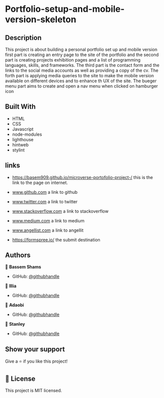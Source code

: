 # Portfolio-setup-and-mobile-version-skeleton

## Description

This project is about building a personal portfolio set up and mobile version first part is creating an entry page to the site of the portfolio
and the second part is creating projects exhibition pages and a list of programming languages, skills, and frameworks.
The third part is the contact form and the links to the social media accounts as well as providing a copy of the cv.
The forth part is applying media queries to the site to make the mobile version available on different devices and to enhance th UX of the site.
The bueger menu part aims to create and open a nav menu when clicked on hamburger icon

## Built With

- HTML
- CSS
- Javascript
- node-modules
- lighthouse
- hintweb
- stylint

## links

- https://basem909.github.io/microverse-portofolio-project-/
  this is the link to the page on internet.

- www.github.com a link to github
- www.twitter.com a link to twitter
- www.stackoverflow.com a link to stackoverflow
- www.medium.com a link to medium
- www.angellist.com a link to angellit
- https://formspree.io/ the submit destination

## Authors

👤 **Bassem Shams**

- GitHub: [@githubhandle](https://github.com/basem909)

👤 **Illia**

- GitHub: [@githubhandle](https://github.com/aliveGUY)

👤 **Adaobi**

- GitHub: [@githubhandle](https://github.com/adanzeakonobi)

👤 **Stanley**

- GitHub: [@githubhandle](https://github.com/Enekwestanley)

## Show your support

Give a ⭐️ if you like this project!

## 📝 License

This project is MIT licensed.
